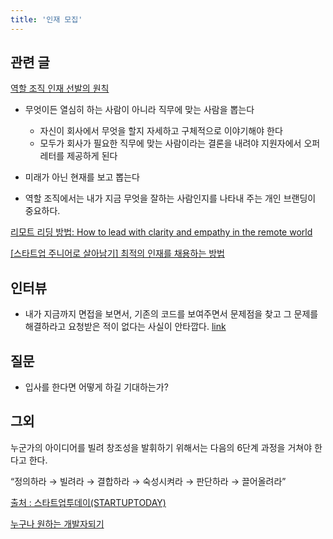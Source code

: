 ```yaml
---
title: '인재 모집'
---
```


## 관련 글

[역할 조직 인재 선발의 원칙](https://brunch.co.kr/@mobiinside/2509)

-   무엇이든 열심히 하는 사람이 아니라 직무에 맞는 사람을 뽑는다

    -   자신이 회사에서 무엇을 할지 자세하고 구체적으로 이야기해야 한다
    -   모두가 회사가 필요한 직무에 맞는 사람이라는 결론을 내려야 지원자에서 오퍼 레터를 제공하게 된다

-   미래가 아닌 현재를 보고 뽑는다
-   역할 조직에서는 내가 지금 무엇을 잘하는 사람인지를 나타내 주는 개인 브랜딩이 중요하다.

[리모트 리딩 방법: How to lead with clarity and empathy in the remote world](https://stackoverflow.blog/2020/11/05/how-to-lead-with-clarity-and-empathy-in-the-remote-world/?utm_source=Iterable&utm_medium=email&utm_campaign=the_overflow_newsletter)

[[스타트업 주니어로 살아남기] 최적의 인재를 채용하는 방법](https://www.mobiinside.co.kr/2021/02/16/startup-hr2/)

## 인터뷰

-   내가 지금까지 면접을 보면서, 기존의 코드를 보여주면서 문제점을 찾고 그 문제를 해결하라고 요청받은 적이 없다는 사실이 안타깝다. [link](https://hyunseob.github.io/2016/02/21/how-to-become-a-great-frontend-engineer/)

## 질문

-   입사를 한다면 어떻게 하길 기대하는가?

## 그외

누군가의 아이디어를 빌려 창조성을 발휘하기 위해서는 다음의 6단계 과정을 거쳐야 한다고 한다.

“정의하라 → 빌려라 → 결합하라 → 숙성시켜라 → 판단하라 → 끌어올려라”

[출처 : 스타트업투데이(STARTUPTODAY)](https://www.startuptoday.kr)

[누구나 원하는 개발자되기](https://blog.shiren.dev/2020-11-23/)

